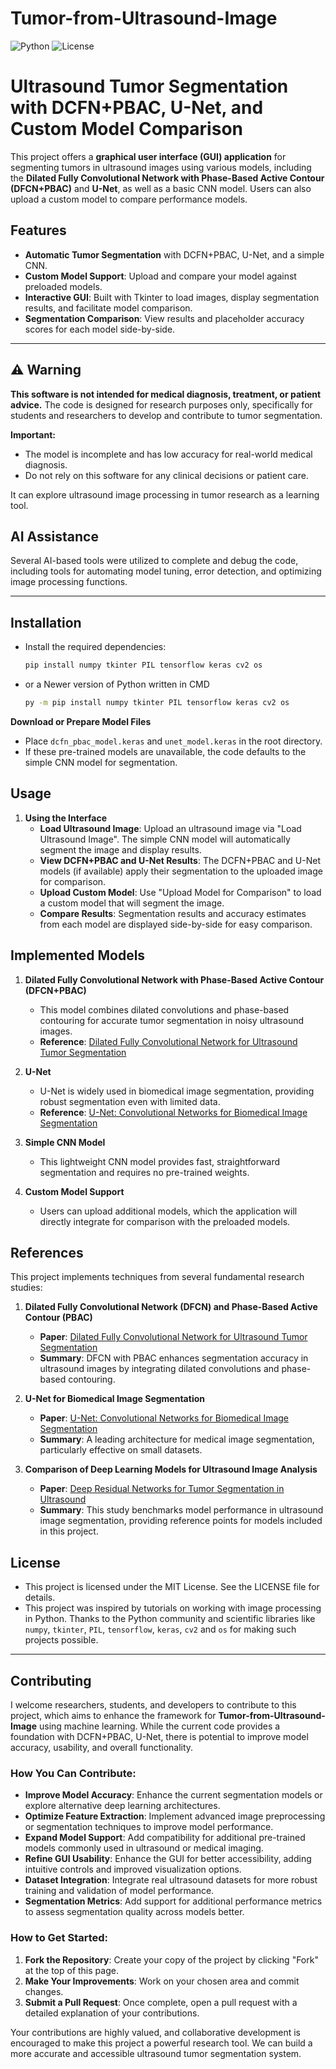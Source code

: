 # Tumor-from-Ultrasound-Image
![Python](https://img.shields.io/badge/python-3.7+-blue.svg)
![License](https://img.shields.io/badge/license-MIT-blue.svg)

# Ultrasound Tumor Segmentation with DCFN+PBAC, U-Net, and Custom Model Comparison

This project offers a **graphical user interface (GUI) application** for segmenting tumors in ultrasound images using various models, including the **Dilated Fully Convolutional Network with Phase-Based Active Contour (DFCN+PBAC)** and **U-Net**, as well as a basic CNN model. Users can also upload a custom model to compare performance models.

## Features

- **Automatic Tumor Segmentation** with DCFN+PBAC, U-Net, and a simple CNN.
- **Custom Model Support**: Upload and compare your model against preloaded models.
- **Interactive GUI**: Built with Tkinter to load images, display segmentation results, and facilitate model comparison.
- **Segmentation Comparison**: View results and placeholder accuracy scores for each model side-by-side.

---
## ⚠️ Warning

**This software is not intended for medical diagnosis, treatment, or patient advice.** The code is designed for research purposes only, specifically for students and researchers to develop and contribute to  tumor segmentation. 

**Important:** 
- The model is incomplete and has low accuracy for real-world medical diagnosis.
- Do not rely on this software for any clinical decisions or patient care.

It can explore ultrasound image processing in tumor research as a learning tool.

## AI Assistance

Several AI-based tools were utilized to complete and debug the code, including tools for automating model tuning, error detection, and optimizing image processing functions.

---
## Installation

- Install the required dependencies:
    ```bash
    pip install numpy tkinter PIL tensorflow keras cv2 os
    ```
- or a Newer version of Python written in CMD
   ```bash
   py -m pip install numpy tkinter PIL tensorflow keras cv2 os
   ```
   
**Download or Prepare Model Files**
   - Place `dcfn_pbac_model.keras` and `unet_model.keras` in the root directory.
   - If these pre-trained models are unavailable, the code defaults to the simple CNN model for segmentation.

## Usage

1. **Using the Interface**
   - **Load Ultrasound Image**: Upload an ultrasound image via "Load Ultrasound Image". The simple CNN model will automatically segment the image and display results.
   - **View DCFN+PBAC and U-Net Results**: The DCFN+PBAC and U-Net models (if available) apply their segmentation to the uploaded image for comparison.
   - **Upload Custom Model**: Use "Upload Model for Comparison" to load a custom model that will segment the image.
   - **Compare Results**: Segmentation results and accuracy estimates from each model are displayed side-by-side for easy comparison.

## Implemented Models

1. **Dilated Fully Convolutional Network with Phase-Based Active Contour (DFCN+PBAC)**
   - This model combines dilated convolutions and phase-based contouring for accurate tumor segmentation in noisy ultrasound images.
   - **Reference**: [Dilated Fully Convolutional Network for Ultrasound Tumor Segmentation](https://doi.org/10.1002/acm2.13863)
   
2. **U-Net**
   - U-Net is widely used in biomedical image segmentation, providing robust segmentation even with limited data.
   - **Reference**: [U-Net: Convolutional Networks for Biomedical Image Segmentation](https://doi.org/10.1016/j.ultrasmedbio.2020.06.015)

3. **Simple CNN Model**
   - This lightweight CNN model provides fast, straightforward segmentation and requires no pre-trained weights.

4. **Custom Model Support**
   - Users can upload additional models, which the application will directly integrate for comparison with the preloaded models.

## References

This project implements techniques from several fundamental research studies:

1. **Dilated Fully Convolutional Network (DFCN) and Phase-Based Active Contour (PBAC)**
   - **Paper**: [Dilated Fully Convolutional Network for Ultrasound Tumor Segmentation](https://doi.org/10.1002/acm2.13863)
   - **Summary**: DFCN with PBAC enhances segmentation accuracy in ultrasound images by integrating dilated convolutions and phase-based contouring.

2. **U-Net for Biomedical Image Segmentation**
   - **Paper**: [U-Net: Convolutional Networks for Biomedical Image Segmentation](https://doi.org/10.1016/j.ultrasmedbio.2020.06.015)
   - **Summary**: A leading architecture for medical image segmentation, particularly effective on small datasets.

3. **Comparison of Deep Learning Models for Ultrasound Image Analysis**
   - **Paper**: [Deep Residual Networks for Tumor Segmentation in Ultrasound](https://doi.org/10.1016/j.patcog.2018.02.012)
   - **Summary**: This study benchmarks model performance in ultrasound image segmentation, providing reference points for models included in this project.

## License
- This project is licensed under the MIT License. See the LICENSE file for details.
- This project was inspired by tutorials on working with image processing in Python. Thanks to the Python community and scientific libraries like `numpy`, `tkinter`, `PIL`, `tensorflow`, `keras`, `cv2` and `os` for making such projects possible.
---
## Contributing

I welcome researchers, students, and developers to contribute to this project, which aims to enhance the framework for **Tumor-from-Ultrasound-Image** using machine learning. While the current code provides a foundation with DCFN+PBAC, U-Net, there is potential to improve model accuracy, usability, and overall functionality.

### How You Can Contribute:
- **Improve Model Accuracy**: Enhance the current segmentation models or explore alternative deep learning architectures.
- **Optimize Feature Extraction**: Implement advanced image preprocessing or segmentation techniques to improve model performance.
- **Expand Model Support**: Add compatibility for additional pre-trained models commonly used in ultrasound or medical imaging.
- **Refine GUI Usability**: Enhance the GUI for better accessibility, adding intuitive controls and improved visualization options.
- **Dataset Integration**: Integrate real ultrasound datasets for more robust training and validation of model performance.
- **Segmentation Metrics**: Add support for additional performance metrics to assess segmentation quality across models better.

### How to Get Started:
1. **Fork the Repository**: Create your copy of the project by clicking "Fork" at the top of this page.
2. **Make Your Improvements**: Work on your chosen area and commit changes.
3. **Submit a Pull Request**: Once complete, open a pull request with a detailed explanation of your contributions.

Your contributions are highly valued, and collaborative development is encouraged to make this project a powerful research tool. We can build a more accurate and accessible ultrasound tumor segmentation system.
